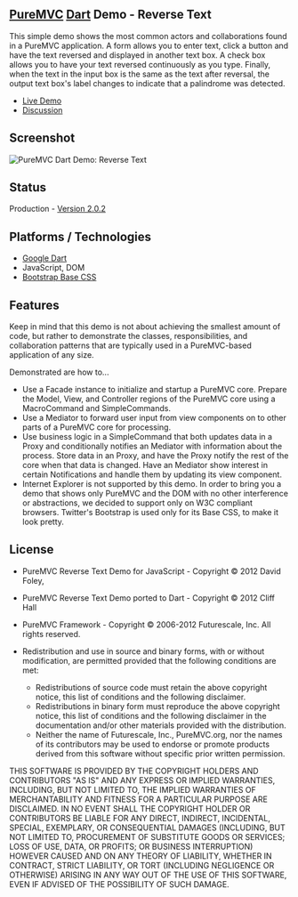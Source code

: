 ## [PureMVC](http://puremvc.github.com/) [Dart](https://github.com/PureMVC/puremvc-dart-multicore-framework/wiki) Demo - Reverse Text
This simple demo shows the most common actors and collaborations found in a PureMVC application. A form allows you to enter text, click a button and have the text reversed and displayed in another text box. A check box allows you to have your text reversed continuously as you type. Finally, when the text in the input box is the same as the text after reversal, the output text box's label changes to indicate that a palindrome was detected.

* [Live Demo](http://darkstar.puremvc.org/content_header.html?url=http://puremvc.org/pages/demos/Dart/Demo_Dart_ReverseText/&desc=PureMVC%20Dart%20Demo:%20Reverse%20Text)
* [Discussion](http://forums.puremvc.org/index.php?topic=2009.0)

## Screenshot
![PureMVC Dart Demo: Reverse Text](http://puremvc.org/pages/images/screenshots/PureMVC-Shot-Dart-ReverseText.png)

## Status
Production - [Version 2.0.2](https://github.com/PureMVC/puremvc-dart-demo-reversetext/blob/master/VERSION)

## Platforms / Technologies
* [Google Dart](http://www.dartlang.org)
* JavaScript, DOM
* [Bootstrap Base CSS](http://twitter.github.com/bootstrap/base-css.html)

## Features 
Keep in mind that this demo is not about achieving the smallest amount of code, but rather to demonstrate the classes, responsibilities, and collaboration patterns that are typically used in a PureMVC-based application of any size.

Demonstrated are how to...
* Use a Facade instance to initialize and startup a PureMVC core.
Prepare the Model, View, and Controller regions of the PureMVC core using a MacroCommand and SimpleCommands.
* Use a Mediator to forward user input from view components on to other parts of a PureMVC core for processing.
* Use business logic in a SimpleCommand that both updates data in a Proxy and conditionally notifies an Mediator with information about the process.
Store data in an Proxy, and have the Proxy notify the rest of the core when that data is changed.
Have an Mediator show interest in certain Notifications and handle them by updating its view component.
* Internet Explorer is not supported by this demo. In order to bring you a demo that shows only PureMVC and the DOM with no other interference or abstractions, we decided to support only on W3C compliant browsers.
Twitter's Bootstrap is used only for its Base CSS, to make it look pretty.

## License
* PureMVC Reverse Text Demo for JavaScript - Copyright © 2012 David Foley, 
* PureMVC Reverse Text Demo ported to Dart - Copyright © 2012 Cliff Hall
* PureMVC Framework - Copyright © 2006-2012 Futurescale, Inc.
All rights reserved.

* Redistribution and use in source and binary forms, with or without modification, are permitted provided that the following conditions are met:

  * Redistributions of source code must retain the above copyright notice, this list of conditions and the following disclaimer.
  * Redistributions in binary form must reproduce the above copyright notice, this list of conditions and the following disclaimer in the documentation and/or other materials provided with the distribution.
  * Neither the name of Futurescale, Inc., PureMVC.org, nor the names of its contributors may be used to endorse or promote products derived from this software without specific prior written permission.

THIS SOFTWARE IS PROVIDED BY THE COPYRIGHT HOLDERS AND CONTRIBUTORS "AS IS" AND ANY EXPRESS OR IMPLIED WARRANTIES, INCLUDING, BUT NOT LIMITED TO, THE IMPLIED WARRANTIES OF MERCHANTABILITY AND FITNESS FOR A PARTICULAR PURPOSE ARE DISCLAIMED. IN NO EVENT SHALL THE COPYRIGHT HOLDER OR CONTRIBUTORS BE LIABLE FOR ANY DIRECT, INDIRECT, INCIDENTAL, SPECIAL, EXEMPLARY, OR CONSEQUENTIAL DAMAGES (INCLUDING, BUT NOT LIMITED TO, PROCUREMENT OF SUBSTITUTE GOODS OR SERVICES; LOSS OF USE, DATA, OR PROFITS; OR BUSINESS INTERRUPTION) HOWEVER CAUSED AND ON ANY THEORY OF LIABILITY, WHETHER IN CONTRACT, STRICT LIABILITY, OR TORT (INCLUDING NEGLIGENCE OR OTHERWISE) ARISING IN ANY WAY OUT OF THE USE OF THIS SOFTWARE, EVEN IF ADVISED OF THE POSSIBILITY OF SUCH DAMAGE.
